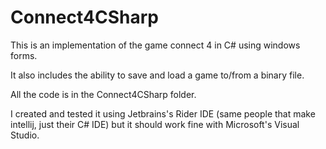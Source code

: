 # Connect4CSharp

This is an implementation of the game connect 4 in C# using windows forms.

It also includes the ability to save and load a game to/from a binary file.

All the code is in the Connect4CSharp folder.

I created and tested it using Jetbrains's Rider IDE (same people that make intellij, just their C# IDE) but it should work fine with Microsoft's Visual Studio.
